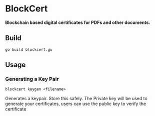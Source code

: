# BlockCert
**Blockchain based digital certificates for PDFs and other documents.**

## Build
```
go build blockcert.go
```

## Usage
### Generating a Key Pair
```
blockcert keygen <filename>
```

Generates a keypair. Store this safely. The Private key will be used to generate your certificates, users can use the public key to verify the certificate